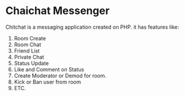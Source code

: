 Chaichat Messenger
====================

Chitchat is a messaging application created on PHP.
it has features like:
1. Room Create
2. Room Chat
3. Friend List
4. Private Chat
5. Status Update
6. Like and Comment on Status
7. Create Moderator or Demod for room.
8. Kick or Ban user from room
9. ETC.

